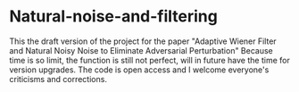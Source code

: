 # Natural-noise-and-filtering
This the draft version of the project for the paper "Adaptive Wiener Filter and Natural Noisy Noise to Eliminate Adversarial Perturbation"
Because time is so limit, the function is still not perfect, will in future have the time for version upgrades. The code is open access and I welcome everyone's criticisms and corrections.
